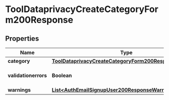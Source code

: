 

# ToolDataprivacyCreateCategoryForm200Response


## Properties

| Name | Type | Description | Notes |
|------------ | ------------- | ------------- | -------------|
|**category** | [**ToolDataprivacyCreateCategoryForm200ResponseCategory**](ToolDataprivacyCreateCategoryForm200ResponseCategory.md) |  |  |
|**validationerrors** | **Boolean** | Were there validation errors |  |
|**warnings** | [**List&lt;AuthEmailSignupUser200ResponseWarningsInner&gt;**](AuthEmailSignupUser200ResponseWarningsInner.md) |  |  [optional] |



